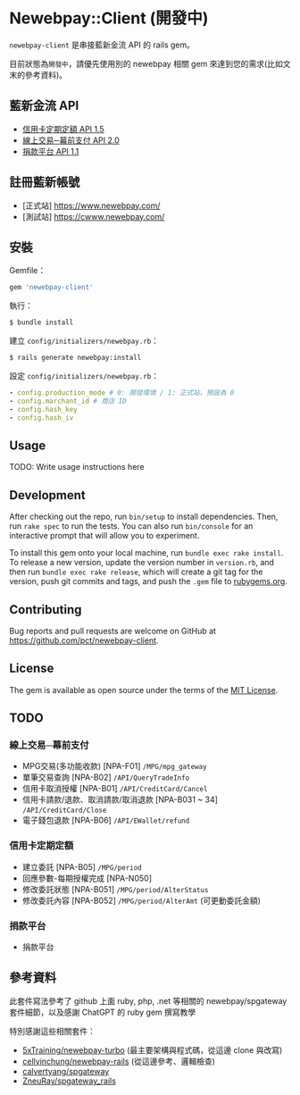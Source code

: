 # Newebpay::Client (開發中)

`newebpay-client` 是串接藍新金流 API 的 rails gem。

目前狀態為`開發中`，請優先使用別的 newebpay 相關 gem 來達到您的需求(比如文末的參考資料)。

## 藍新金流 API
- [信用卡定期定額 API 1.5 ](https://www.newebpay.com/website/Page/content/download_api)
- [線上交易─幕前支付 API 2.0](https://www.newebpay.com/website/Page/content/download_api)
- [捐款平台 API 1.1](https://donation.newebpay.com/Info/Help_center/download)

## 註冊藍新帳號
- [正式站] https://www.newebpay.com/
- [測試站] https://cwww.newebpay.com/

## 安裝
Gemfile：
```ruby
gem 'newebpay-client'
```

執行：
```bash
$ bundle install
```

建立 `config/initializers/newebpay.rb`：

```bash
$ rails generate newebpay:install
```

設定 `config/initializers/newebpay.rb`：

```yml
- config.production_mode # 0: 開發環境 / 1: 正式站，預設為 0
- config.marchant_id # 商店 ID
- config.hash_key
- config.hash_iv
```

## Usage

TODO: Write usage instructions here

## Development

After checking out the repo, run `bin/setup` to install dependencies. Then, run `rake spec` to run the tests. You can also run `bin/console` for an interactive prompt that will allow you to experiment.

To install this gem onto your local machine, run `bundle exec rake install`. To release a new version, update the version number in `version.rb`, and then run `bundle exec rake release`, which will create a git tag for the version, push git commits and tags, and push the `.gem` file to [rubygems.org](https://rubygems.org).

## Contributing

Bug reports and pull requests are welcome on GitHub at https://github.com/pct/newebpay-client.


## License

The gem is available as open source under the terms of the [MIT License](https://opensource.org/licenses/MIT).


## TODO
### 線上交易─幕前支付 
- MPG交易(多功能收款) [NPA-F01] `/MPG/mpg_gateway`
- 單筆交易查詢 [NPA-B02] `/API/QueryTradeInfo`
- 信用卡取消授權 [NPA-B01] `/API/CreditCard/Cancel`
- 信用卡請款/退款、取消請款/取消退款 [NPA-B031 ~ 34] `/API/CreditCard/Close`
- 電子錢包退款 [NPA-B06] `/API/EWallet/refund`

### 信用卡定期定額
- 建立委託 [NPA-B05] `/MPG/period`
- 回應參數-每期授權完成 [NPA-N050]
- 修改委託狀態 [NPA-B051] `/MPG/period/AlterStatus`
- 修改委託內容 [NPA-B052] `/MPG/period/AlterAmt` (可更動委託金額)

### 捐款平台
- 捐款平台

## 參考資料

此套件寫法參考了 github 上面 ruby, php, .net 等相關的 newebpay/spgateway 套件細節，以及感謝 ChatGPT 的 ruby gem 撰寫教學

特別感謝這些相關套件：
- [5xTraining/newebpay-turbo](https://github.com/5xTraining/newebpay-turbo) (最主要架構與程式碼，從這邊 clone 與改寫)
- [cellvinchung/newebpay-rails](https://github.com/cellvinchung/newebpay-rails) (從這邊參考、邏輯檢查)
- [calvertyang/spgateway](https://github.com/calvertyang/spgateway)
- [ZneuRay/spgateway_rails](https://github.com/ZneuRay/spgateway_rails)
